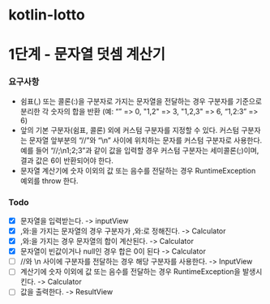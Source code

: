 # kotlin-lotto

# 1단계 - 문자열 덧셈 계산기

### 요구사항

* 쉼표(,) 또는 콜론(:)을 구분자로 가지는 문자열을 전달하는 경우 구분자를 기준으로 분리한 각 숫자의 합을 반환 (예: “” => 0, "1,2" => 3, "1,2,3" => 6, “1,2:3” => 6)
* 앞의 기본 구분자(쉼표, 콜론) 외에 커스텀 구분자를 지정할 수 있다. 커스텀 구분자는 문자열 앞부분의 “//”와 “\n” 사이에 위치하는 문자를 커스텀 구분자로 사용한다. 예를 들어 “//;\n1;2;3”과 같이 값을 입력할 경우 커스텀 구분자는 세미콜론(;)이며, 결과 값은 6이 반환되어야 한다.
* 문자열 계산기에 숫자 이외의 값 또는 음수를 전달하는 경우 RuntimeException 예외를 throw 한다.

### Todo

- [x] 문자열을 입력받는다. -> inputView
- [x] ,와:을 가지는 문자열의 경우 구분자가 ,와:로 정해진다. -> Calculator
- [x] ,와:을 가지는 경우 문자열의 합이 계산된다. -> Calculator
- [x] 문자열이 빈값이거나 null인 경우 합은 0이 된다 -> Calculator
- [ ] //와 \n 사이에 구분자를 전달하는 경우 해당 구분자를 사용한다. -> InputView
- [ ] 계산기에 숫자 이외에 값 또는 음수를 전달하는 경우 RuntimeException을 발생시킨다. -> Calculator
- [ ] 값을 출력한다. -> ResultView